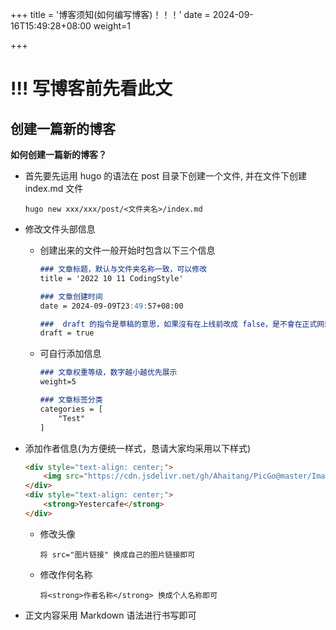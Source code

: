 +++
title = '博客须知(如何编写博客)！！！'
date = 2024-09-16T15:49:28+08:00
weight=1

+++

# !!! 写博客前先看此文

## 创建一篇新的博客

**如何创建一篇新的博客？**

- 首先要先运用 hugo 的语法在 post 目录下创建一个文件, 并在文件下创建 index.md 文件

  ```
  hugo new xxx/xxx/post/<文件夹名>/index.md
  
  ```

- 修改文件头部信息

  - 创建出来的文件一般开始时包含以下三个信息

    ```markdown
    ### 文章标题，默认与文件夹名称一致，可以修改
    title = '2022 10 11 CodingStyle'
    
    ### 文章创建时间
    date = 2024-09-09T23:49:57+08:00
    
    ###  draft 的指令是草稿的意思，如果沒有在上线前改成 false，是不會在正式网站中渲染的。
    draft = true
    ```

  - 可自行添加信息

    ```markdown
    ### 文章权重等级，数字越小越优先展示
    weight=5
    
    ### 文章标签分类
    categories = [
        "Test"
    ]
    ```

  

- 添加作者信息(为方便统一样式，恳请大家均采用以下样式)

  ```html
  <div style="text-align: center;">
      <img src="https://cdn.jsdelivr.net/gh/Ahaitang/PicGo@master/Images/ACM.jpg" alt="Yestercafe" style="zoom: 10%;" />
  </div>
  <div style="text-align: center;">
      <strong>Yestercafe</strong>
  </div>
  ```
  
  - 修改头像
  
    `将 src="图片链接" 换成自己的图片链接即可`
  
  - 修改作何名称
  
    `将<strong>作者名称</strong> 换成个人名称即可`
  
- 正文内容采用 Markdown 语法进行书写即可
